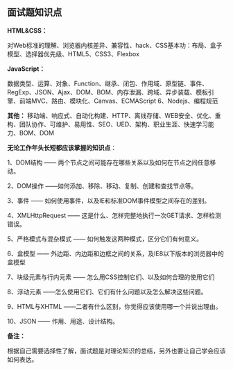
面试题知识点
------------

**HTML&CSS：**

对Web标准的理解、浏览器内核差异、兼容性、hack、CSS基本功：布局、盒子模型、选择器优先级、HTML5、CSS3、Flexbox

**JavaScript：**

数据类型、运算、对象、Function、继承、闭包、作用域、原型链、事件、RegExp、JSON、Ajax、DOM、BOM、内存泄漏、跨域、异步装载、模板引擎、前端MVC、路由、模块化、Canvas、ECMAScript 6、Nodejs、编程规范
  
**其他：**
移动端、响应式、自动化构建、HTTP、离线存储、WEB安全、优化、重构、团队协作、可维护、易用性、SEO、UED、架构、职业生涯、快速学习能力、BOM、DOM

**无论工作年头长短都应该掌握的知识点**：

1、DOM结构 —— 两个节点之间可能存在哪些关系以及如何在节点之间任意移动。

2、DOM操作 ——如何添加、移除、移动、复制、创建和查找节点等。

3、事件 —— 如何使用事件，以及IE和标准DOM事件模型之间存在的差别。

4、XMLHttpRequest —— 这是什么、怎样完整地执行一次GET请求、怎样检测错误。

5、严格模式与混杂模式 —— 如何触发这两种模式，区分它们有何意义。

6、盒模型 —— 外边距、内边距和边框之间的关系，及IE8以下版本的浏览器中的盒模型

7、块级元素与行内元素 —— 怎么用CSS控制它们、以及如何合理的使用它们

8、浮动元素 ——怎么使用它们、它们有什么问题以及怎么解决这些问题。

9、HTML与XHTML ——二者有什么区别，你觉得应该使用哪一个并说出理由。

10、JSON —— 作用、用途、设计结构。

**备注：**

根据自己需要选择性了解，面试题是对理论知识的总结，另外也要让自己学会应该如何表达。


